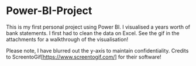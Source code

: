 # Power-BI-Project
This is my first personal project using Power BI. I visualised a years worth of bank statements. I first had to clean the data on Excel. See the gif in the attachments for a walkthrough of the visualisation!

Please note, I have blurred out the y-axis to maintain confidentiality.
Credits to ScreentoGif[https://www.screentogif.com/] for their software! 
